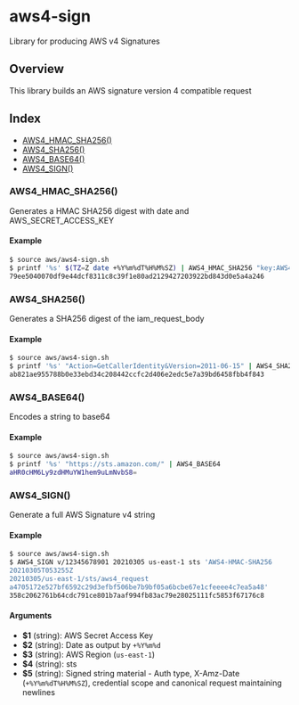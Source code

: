 # aws4-sign

Library for producing AWS v4 Signatures

## Overview

<!-- markdownlint-disable-file MD012 MD024 -->
This library builds an AWS signature version 4 compatible request

## Index

* [AWS4_HMAC_SHA256()](#aws4_hmac_sha256)
* [AWS4_SHA256()](#aws4_sha256)
* [AWS4_BASE64()](#aws4_base64)
* [AWS4_SIGN()](#aws4_sign)

### AWS4_HMAC_SHA256()

Generates a HMAC SHA256 digest with date and AWS_SECRET_ACCESS_KEY

#### Example

```bash
$ source aws/aws4-sign.sh
$ printf '%s' $(TZ=Z date +%Y%m%dT%H%M%SZ) | AWS4_HMAC_SHA256 "key:AWS4v/12345678901" # AWS_SECRET_ACCESS_KEY
79ee5040070df9e44dcf8311c8c39f1e80ad2129427203922bd843d0e5a4a246
```

### AWS4_SHA256()

Generates a SHA256 digest of the iam_request_body

#### Example

```bash
$ source aws/aws4-sign.sh
$ printf '%s' "Action=GetCallerIdentity&Version=2011-06-15" | AWS4_SHA256
ab821ae955788b0e33ebd34c208442ccfc2d406e2edc5e7a39bd6458fbb4f843
```

### AWS4_BASE64()

Encodes a string to base64

#### Example

```bash
$ source aws/aws4-sign.sh
$ printf '%s' "https://sts.amazon.com/" | AWS4_BASE64
aHR0cHM6Ly9zdHMuYW1hem9uLmNvbS8=
```

### AWS4_SIGN()

Generate a full AWS Signature v4 string

#### Example

```bash
$ source aws/aws4-sign.sh
$ AWS4_SIGN v/12345678901 20210305 us-east-1 sts 'AWS4-HMAC-SHA256
20210305T053255Z
20210305/us-east-1/sts/aws4_request
a4705172e527bf6592c29d3efbf506be7b9bf05a6bcbe67e1cfeeee4c7ea5a48'
358c2062761b64cdc791ce801b7aaf994fb83ac79e28025111fc5853f67176c8
```

#### Arguments

* **$1** (string): AWS Secret Access Key
* **$2** (string): Date as output by `+%Y%m%d`
* **$3** (string): AWS Region (`us-east-1`)
* **$4** (string): sts
* **$5** (string): Signed string material - Auth type, X-Amz-Date (`+%Y%m%dT%H%M%SZ`), credential scope and canonical request maintaining newlines

